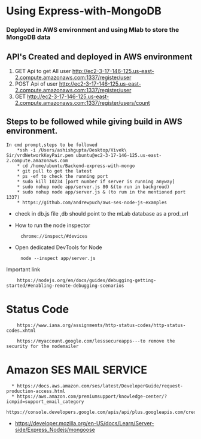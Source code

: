 # Using Express-with-MongoDB #


### Deployed in AWS environment and using Mlab to store the MongoDB data

## API's Created and deployed in AWS environment

<!-- 1) GET Api of trip summary http://ec2-3-17-146-125.us-east-2.compute.amazonaws.com:1337/truck/tripSummary
2) POST Api of trip summary ec2-3-17-146-125.us-east-2.compute.amazonaws.com:1337/truck/tripSummary
    * schema to use or sent the data:

    Mock data ,set in body section :   
	    
			{
				"truckNo": "UP78-1190",
				"status": "Completed",
				"tripDetails": {
					"from": "Bangalore",
					"to": "Kanpur",
					"startDate": "26-12-2018",
					"endDate": "29-12-2018"
				},
				"partyDetails": {
					"soldToParty": "Laxmi Enterprises",
					"contactDetails": 9900543957,
					"amount": 420,
					"paid": "unPaid"
				}
			}

	Headers :

	      content-type: application/json 	 -->
   
1) GET Api to get All user http://ec2-3-17-146-125.us-east-2.compute.amazonaws.com:1337/register/user
2) POST Api of user http://ec2-3-17-146-125.us-east-2.compute.amazonaws.com:1337/register/user
3) GET http://ec2-3-17-146-125.us-east-2.compute.amazonaws.com:1337/register/users/count
   	
## Steps to be followed while giving build in AWS environment.

	In cmd prompt,steps to be followed
		*ssh -i /Users/ashishgupta/Desktop/Vivek\ Sir/vrdNetworkKeyPair.pem ubuntu@ec2-3-17-146-125.us-east-2.compute.amazonaws.com
		* cd /home/ubuntu/Backend-express-with-mongo
		* git pull to get the latest
		* ps -ef to check the running port
		* sudo kill 10234 [port number if server is running anyway]
		* sudo nohup node app/server.js 80 &(to run in backgroud)
		* sudo nohup node app/server.js & (to rum in the mentioned port 1337)
		* https://github.com/andrewpuch/aws-ses-node-js-examples

* check in db.js file ,db should point to the mLab database as a prod_url

* How to run the node inspector

        chrome://inspect/#devices

* Open dedicated DevTools for Node


        node --inspect app/server.js


Important link
       
	    https://nodejs.org/en/docs/guides/debugging-getting-started/#enabling-remote-debugging-scenarios

# Status Code 
   
        https://www.iana.org/assignments/http-status-codes/http-status-codes.xhtml

	    https://myaccount.google.com/lesssecureapps---to remove the security for the nodemailer
	
# Amazon SES MAIL SERVICE
    
	  * https://docs.aws.amazon.com/ses/latest/DeveloperGuide/request-production-access.html
	  * https://aws.amazon.com/premiumsupport/knowledge-center/?icmpid=support_email_category
	  https://console.developers.google.com/apis/api/plus.googleapis.com/credentials


* https://developer.mozilla.org/en-US/docs/Learn/Server-side/Express_Nodejs/mongoose